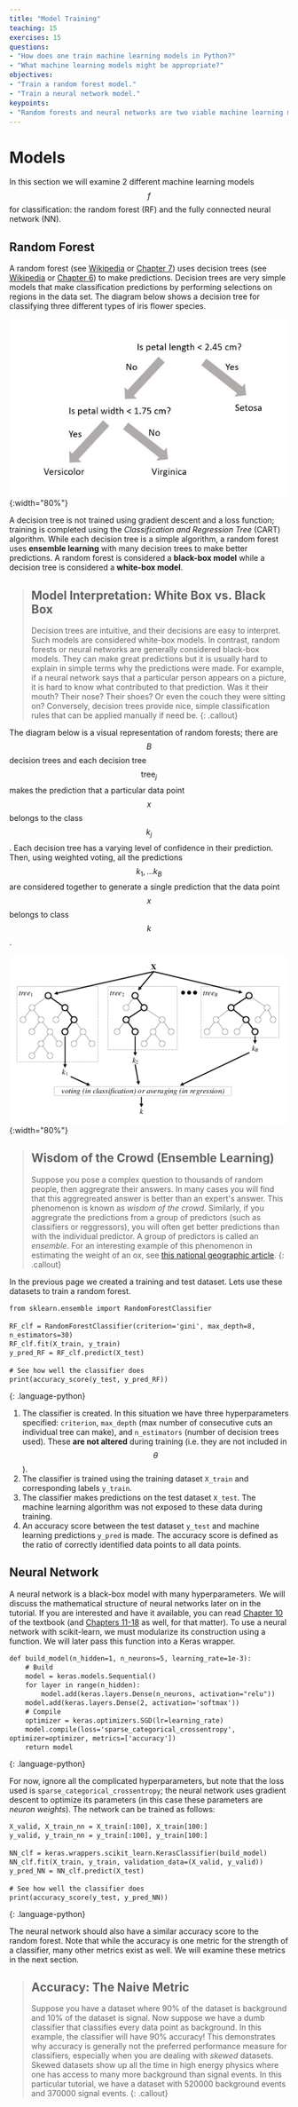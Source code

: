 ```yaml
---
title: "Model Training"
teaching: 15
exercises: 15
questions:
- "How does one train machine learning models in Python?"
- "What machine learning models might be appropriate?"
objectives:
- "Train a random forest model."
- "Train a neural network model."
keypoints:
- "Random forests and neural networks are two viable machine learning models."
---
```


# Models

In this section we will examine 2 different machine learning models $$f$$ for classification: the random forest (RF) and the fully connected neural network (NN).


## Random Forest
A random forest (see [Wikipedia](https://en.wikipedia.org/wiki/Random_forest) or [Chapter 7](https://www.oreilly.com/library/view/hands-on-machine-learning/9781492032632/)) uses decision trees (see [Wikipedia](https://en.wikipedia.org/wiki/Decision_tree_learning) or [Chapter 6](https://www.oreilly.com/library/view/hands-on-machine-learning/9781492032632/)) to make predictions. Decision trees are very simple models that make classification predictions by performing selections on regions in the data set. The diagram below shows a decision tree for classifying three different types of iris flower species.

![Decision tree](../plots/flower.jpeg){:width="80%"}

A decision tree is not trained using gradient descent and a loss function; training is completed using the *Classification and Regression Tree* (CART) algorithm.  While each decision tree is a simple algorithm, a random forest uses **ensemble learning** with many decision trees to make better predictions. A random forest is considered a **black-box model** while a decision tree is considered a **white-box model**.

> ## Model Interpretation: White Box vs. Black Box
> Decision trees are intuitive, and their decisions are easy to interpret. Such models are considered white-box models. In contrast, random forests or neural networks are generally considered black-box models. They can make great predictions but it is usually hard to explain in simple terms why the predictions were made. For example, if a neural network says that a particular person appears on a picture, it is hard to know what contributed to that prediction. Was it their mouth? Their nose? Their shoes? Or even the couch they were sitting on? Conversely, decision trees provide nice, simple classification rules that can be applied manually if need be.
{: .callout}

The diagram below is a visual representation of random forests; there are $$B$$ decision trees and each decision tree $$\text{tree}_j$$ makes the prediction that a particular data point $$x$$ belongs to the class $$k_j$$. Each decision tree has a varying level of confidence in their prediction. Then, using weighted voting, all the predictions $$k_1,...k_B$$ are considered together to generate a single prediction that the data point $$x$$ belongs to class $$k$$.


![Random Forest](../plots/tree.png){:width="80%"}


> ## Wisdom of the Crowd (Ensemble Learning)
> Suppose you pose a complex question to thousands of random people, then aggregrate their answers. In many cases you will find that this aggregreated answer is better than an expert's answer. This phenomenon is  known as *wisdom of the crowd*. Similarly, if you aggregrate the predictions from a group of predictors (such as classifiers or reggressors), you will often get better predictions than with the individual predictor. A group of predictors is called an *ensemble*. For an interesting example of this phenomenon in estimating the weight of an ox, see [this national geographic article](https://www.nationalgeographic.com/science/phenomena/2013/01/31/the-real-wisdom-of-the-crowds/). 
{: .callout}

In the previous page we created a training and test dataset. Lets use these datasets to train a random forest.

~~~
from sklearn.ensemble import RandomForestClassifier

RF_clf = RandomForestClassifier(criterion='gini', max_depth=8, n_estimators=30)
RF_clf.fit(X_train, y_train)
y_pred_RF = RF_clf.predict(X_test)

# See how well the classifier does
print(accuracy_score(y_test, y_pred_RF))
~~~
{: .language-python}


1. The classifier is created. In this situation we have three hyperparameters specified: `criterion`, `max_depth` (max number of consecutive cuts an individual tree can make), and `n_estimators` (number of decision trees used). These **are not altered** during training (i.e. they are not included in $$\theta$$).
2. The classifier is trained using the training dataset `X_train` and corresponding labels `y_train`.
3. The classifier makes predictions on the test dataset `X_test`. The machine learning algorithm was not exposed to these data during training.
4. An accuracy score between the test dataset `y_test` and machine learning predictions `y_pred` is made. The accuracy score is defined as the ratio of correctly identified data points to all data points.
 
## Neural Network
A neural network is a black-box model with many hyperparameters. We will discuss the mathematical structure of neural networks later on in the tutorial. If you are interested and have it available, you can read [Chapter 10](https://www.oreilly.com/library/view/hands-on-machine-learning/9781492032632/) of the textbook (and [Chapters 11-18](https://www.oreilly.com/library/view/hands-on-machine-learning/9781492032632/) as well, for that matter). To use a neural network with scikit-learn, we must modularize its construction using a function. We will later pass this function into a Keras wrapper.

~~~
def build_model(n_hidden=1, n_neurons=5, learning_rate=1e-3):
    # Build
    model = keras.models.Sequential()
    for layer in range(n_hidden):
        model.add(keras.layers.Dense(n_neurons, activation="relu"))
    model.add(keras.layers.Dense(2, activation='softmax'))
    # Compile
    optimizer = keras.optimizers.SGD(lr=learning_rate)
    model.compile(loss='sparse_categorical_crossentropy', optimizer=optimizer, metrics=['accuracy'])
    return model
~~~
{: .language-python}

For now, ignore all the complicated hyperparameters, but note that the loss used is `sparse_categorical_crossentropy`; the neural network uses gradient descent to optimize its parameters (in this case these parameters are *neuron weights*). The network can be trained as follows:

~~~
X_valid, X_train_nn = X_train[:100], X_train[100:]
y_valid, y_train_nn = y_train[:100], y_train[100:]

NN_clf = keras.wrappers.scikit_learn.KerasClassifier(build_model)
NN_clf.fit(X_train, y_train, validation_data=(X_valid, y_valid))
y_pred_NN = NN_clf.predict(X_test)

# See how well the classifier does
print(accuracy_score(y_test, y_pred_NN))
~~~
{: .language-python}

The neural network should also have a similar accuracy score to the random forest. Note that while the accuracy is one metric for the strength of a classifier, many other metrics exist as well. We will examine these metrics in the next section.

> ## Accuracy: The Naive Metric
> Suppose you have a dataset where 90% of the dataset is background and 10% of the dataset is signal. Now suppose we have a dumb classifier that classifies every data point as background. In this example, the classifier will have 90% accuracy! This demonstrates why accuracy is generally not the preferred performance measure for classifiers, especially when you are dealing with *skewed* datasets. Skewed datasets show up all the time in high energy physics where one has access to many more background than signal events. In this particular tutorial, we have a dataset with 520000 background events and 370000 signal events.
{: .callout}
